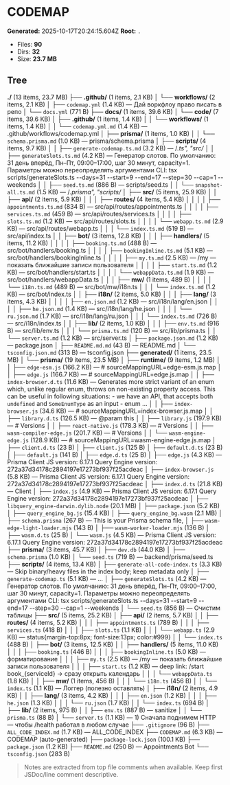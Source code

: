 # CODEMAP

**Generated:** 2025-10-17T20:24:15.604Z
**Root:** `.`

- Files: **90**
- Dirs: **32**
- Size: **23.7 MB**

## Tree

**./** (13 items, 23.7 MB)
├── **.github/** (1 items, 2.1 KB)
│   └── **workflows/** (2 items, 2.1 KB)
│       ├── `codemap.yml` (1.4 KB) — Дай воркфлоу право писать в репо
│       └── `docs.yml` (771 B)
├── **docs/** (1 items, 39.6 KB)
│   └── **code/** (7 items, 39.6 KB)
│       ├── **.github/** (1 items, 1.4 KB)
│       │   └── **workflows/** (1 items, 1.4 KB)
│       │       └── `codemap.yml.md` (1.4 KB) — .github/workflows/codemap.yml
│       ├── **prisma/** (1 items, 1.0 KB)
│       │   └── `schema.prisma.md` (1.0 KB) — prisma/schema.prisma
│       ├── **scripts/** (4 items, 9.7 KB)
│       │   ├── `generate-codemap.ts.md` (3.2 KB) — /*.ts", "src/*
│       │   ├── `generateSlots.ts.md` (4.2 KB) — Генератор слотов. По умолчанию: 31 день вперёд, Пн–Пт, 09:00–17:00, шаг 30 минут, capacity=1. Параметры можно переопределять аргументами CLI: tsx scripts/generateSlots.ts --days=31 --start=9 --end=17 --step=30 --cap=1 --weekends
│       │   ├── `seed.ts.md` (886 B) — scripts/seed.ts
│       │   └── `snapshot-all.ts.md` (1.5 KB) — /*.prisma", "scripts/*
│       ├── **src/** (5 items, 25.9 KB)
│       │   ├── **api/** (2 items, 5.9 KB)
│       │   │   ├── **routes/** (4 items, 5.4 KB)
│       │   │   │   ├── `appointments.ts.md` (834 B) — src/api/routes/appointments.ts
│       │   │   │   ├── `services.ts.md` (459 B) — src/api/routes/services.ts
│       │   │   │   ├── `slots.ts.md` (1.2 KB) — src/api/routes/slots.ts
│       │   │   │   └── `webapp.ts.md` (2.9 KB) — src/api/routes/webapp.ts
│       │   │   └── `index.ts.md` (519 B) — src/api/index.ts
│       │   ├── **bot/** (3 items, 12.8 KB)
│       │   │   ├── **handlers/** (5 items, 11.2 KB)
│       │   │   │   ├── `booking.ts.md` (488 B) — src/bot/handlers/booking.ts
│       │   │   │   ├── `bookingInline.ts.md` (5.1 KB) — src/bot/handlers/bookingInline.ts
│       │   │   │   ├── `my.ts.md` (2.5 KB) — /my — показать ближайшие записи пользователя
│       │   │   │   ├── `start.ts.md` (1.2 KB) — src/bot/handlers/start.ts
│       │   │   │   └── `webappData.ts.md` (1.9 KB) — src/bot/handlers/webappData.ts
│       │   │   ├── **mw/** (1 items, 489 B)
│       │   │   │   └── `i18n.ts.md` (489 B) — src/bot/mw/i18n.ts
│       │   │   └── `index.ts.md` (1.2 KB) — src/bot/index.ts
│       │   ├── **i18n/** (2 items, 5.0 KB)
│       │   │   ├── **lang/** (3 items, 4.3 KB)
│       │   │   │   ├── `en.json.md` (1.2 KB) — src/i18n/lang/en.json
│       │   │   │   ├── `he.json.md` (1.4 KB) — src/i18n/lang/he.json
│       │   │   │   └── `ru.json.md` (1.7 KB) — src/i18n/lang/ru.json
│       │   │   └── `index.ts.md` (726 B) — src/i18n/index.ts
│       │   ├── **lib/** (2 items, 1.0 KB)
│       │   │   ├── `env.ts.md` (916 B) — src/lib/env.ts
│       │   │   └── `prisma.ts.md` (120 B) — src/lib/prisma.ts
│       │   └── `server.ts.md` (1.2 KB) — src/server.ts
│       ├── `package.json.md` (1.2 KB) — package.json
│       ├── `README.md.md` (43 B) — README.md
│       └── `tsconfig.json.md` (313 B) — tsconfig.json
├── **generated/** (1 items, 23.5 MB)
│   └── **prisma/** (19 items, 23.5 MB)
│       ├── **runtime/** (9 items, 1.2 MB)
│       │   ├── `edge-esm.js` (166.2 KB) — # sourceMappingURL=edge-esm.js.map
│       │   ├── `edge.js` (166.7 KB) — # sourceMappingURL=edge.js.map
│       │   ├── `index-browser.d.ts` (11.6 KB) — Generates more strict variant of an enum which, unlike regular enum, throws on non-existing property access. This can be useful in following situations: - we have an API, that accepts both `undefined` and `SomeEnumType` as an input - enum …
│       │   ├── `index-browser.js` (34.6 KB) — # sourceMappingURL=index-browser.js.map
│       │   ├── `library.d.ts` (126.5 KB) — @param this
│       │   ├── `library.js` (197.9 KB) — # Versions
│       │   ├── `react-native.js` (178.3 KB) — # Versions
│       │   ├── `wasm-compiler-edge.js` (201.7 KB) — # Versions
│       │   └── `wasm-engine-edge.js` (128.9 KB) — # sourceMappingURL=wasm-engine-edge.js.map
│       ├── `client.d.ts` (23 B)
│       ├── `client.js` (125 B)
│       ├── `default.d.ts` (23 B)
│       ├── `default.js` (141 B)
│       ├── `edge.d.ts` (25 B)
│       ├── `edge.js` (4.3 KB) — Prisma Client JS version: 6.17.1 Query Engine version: 272a37d34178c2894197e17273bf937f25acdeac
│       ├── `index-browser.js` (5.8 KB) — Prisma Client JS version: 6.17.1 Query Engine version: 272a37d34178c2894197e17273bf937f25acdeac
│       ├── `index.d.ts` (21.8 KB) — Client
│       ├── `index.js` (4.9 KB) — Prisma Client JS version: 6.17.1 Query Engine version: 272a37d34178c2894197e17273bf937f25acdeac
│       ├── `libquery_engine-darwin.dylib.node` (20.1 MB)
│       ├── `package.json` (5.2 KB)
│       ├── `query_engine_bg.js` (15.4 KB)
│       ├── `query_engine_bg.wasm` (2.1 MB)
│       ├── `schema.prisma` (267 B) — This is your Prisma schema file,
│       ├── `wasm-edge-light-loader.mjs` (143 B)
│       ├── `wasm-worker-loader.mjs` (136 B)
│       ├── `wasm.d.ts` (25 B)
│       └── `wasm.js` (4.5 KB) — Prisma Client JS version: 6.17.1 Query Engine version: 272a37d34178c2894197e17273bf937f25acdeac
├── **prisma/** (3 items, 45.7 KB)
│   ├── `dev.db` (44.0 KB)
│   ├── `schema.prisma` (1.0 KB)
│   └── `seed.ts` (719 B) — backend/prisma/seed.ts
├── **scripts/** (4 items, 13.4 KB)
│   ├── `generate-all-code-index.ts` (3.3 KB) — Skip binary/heavy files in the index body; keep metadata only
│   ├── `generate-codemap.ts` (5.1 KB) — ...
│   ├── `generateSlots.ts` (4.2 KB) — Генератор слотов. По умолчанию: 31 день вперёд, Пн–Пт, 09:00–17:00, шаг 30 минут, capacity=1. Параметры можно переопределять аргументами CLI: tsx scripts/generateSlots.ts --days=31 --start=9 --end=17 --step=30 --cap=1 --weekends
│   └── `seed.ts` (856 B) — Очистим таблицы
├── **src/** (5 items, 25.2 KB)
│   ├── **api/** (2 items, 5.7 KB)
│   │   ├── **routes/** (4 items, 5.2 KB)
│   │   │   ├── `appointments.ts` (789 B)
│   │   │   ├── `services.ts` (418 B)
│   │   │   ├── `slots.ts` (1.1 KB)
│   │   │   └── `webapp.ts` (2.9 KB) — status{margin-top:8px; font-size:13px; color:#999}
│   │   └── `index.ts` (488 B)
│   ├── **bot/** (3 items, 12.5 KB)
│   │   ├── **handlers/** (5 items, 11.0 KB)
│   │   │   ├── `booking.ts` (446 B)
│   │   │   ├── `bookingInline.ts` (5.0 KB) — форматирование
│   │   │   ├── `my.ts` (2.5 KB) — /my — показать ближайшие записи пользователя
│   │   │   ├── `start.ts` (1.2 KB) — deep link: /start book_{serviceId} → сразу открыть календарь
│   │   │   └── `webappData.ts` (1.8 KB)
│   │   ├── **mw/** (1 items, 456 B)
│   │   │   └── `i18n.ts` (456 B)
│   │   └── `index.ts` (1.1 KB) — Логгер (полезно оставлять)
│   ├── **i18n/** (2 items, 4.9 KB)
│   │   ├── **lang/** (3 items, 4.2 KB)
│   │   │   ├── `en.json` (1.2 KB)
│   │   │   ├── `he.json` (1.3 KB)
│   │   │   └── `ru.json` (1.7 KB)
│   │   └── `index.ts` (694 B)
│   ├── **lib/** (2 items, 975 B)
│   │   ├── `env.ts` (887 B) — sanitize
│   │   └── `prisma.ts` (88 B)
│   └── `server.ts` (1.1 KB) — 1) Сначала поднимем HTTP — чтобы /health работал в любом случае
├── `.gitignore` (96 B)
├── `ALL_CODE_INDEX.md` (1.7 KB) — ALL_CODE_INDEX
├── `CODEMAP.md` (6.3 KB) — CODEMAP (auto-generated)
├── `package-lock.json` (100.1 KB)
├── `package.json` (1.2 KB)
├── `README.md` (250 B) — Appointments Bot
└── `tsconfig.json` (283 B)

> Notes are extracted from top file comments when available. Keep first JSDoc/line comment descriptive.
